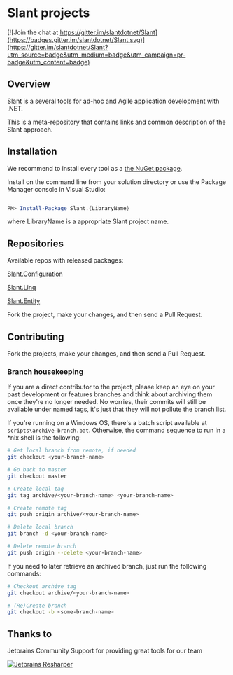 Slant projects
==============

[![Join the chat at https://gitter.im/slantdotnet/Slant](https://badges.gitter.im/slantdotnet/Slant.svg)](https://gitter.im/slantdotnet/Slant?utm_source=badge&utm_medium=badge&utm_campaign=pr-badge&utm_content=badge)

## Overview

Slant is a several tools for ad-hoc and Agile application development with .NET. 

This is a meta-repository that contains links and common description of the Slant approach.

## Installation

We recommend to install every tool as a [the NuGet package](https://www.nuget.org/packages/Slant.Configuration). 

Install on the command line from your solution directory or use the Package Manager console in Visual Studio:

```powershell

PM> Install-Package Slant.{LibraryName}

```

where LibraryName is a appropriate Slant project name.

## Repositories

Available repos with released packages:

[Slant.Configuration](https://github.com/slantdotnet/Slant.Configuration)

[Slant.Linq](https://github.com/slantdotnet/Slant.Linq)

[Slant.Entity](https://github.com/slantdotnet/Slant.Entity)

Fork the project, make your changes, and then send a Pull Request.

## Contributing

Fork the projects, make your changes, and then send a Pull Request.

### Branch housekeeping

If you are a direct contributor to the project, please keep an eye on your past development or features branches and think about archiving them once they're no longer needed. 
No worries, their commits will still be available under named tags, it's just that they will not pollute the branch list.

If you're running on a Windows OS, there's a batch script available at `scripts\archive-branch.bat`. Otherwise, the command sequence to run in a *nix shell is the following:

```bash
# Get local branch from remote, if needed
git checkout <your-branch-name>

# Go back to master
git checkout master

# Create local tag
git tag archive/<your-branch-name> <your-branch-name>

# Create remote tag
git push origin archive/<your-branch-name>

# Delete local branch
git branch -d <your-branch-name>

# Delete remote branch
git push origin --delete <your-branch-name>
```

If you need to later retrieve an archived branch, just run the following commands:

```bash
# Checkout archive tag
git checkout archive/<your-branch-name>

# (Re)Create branch
git checkout -b <some-branch-name>
```

## Thanks to

Jetbrains Community Support for providing great tools for our team

[![Jetbrains Resharper](http://nspectator.org/assets/icon_ReSharper.png)](https://www.jetbrains.com/resharper/)




